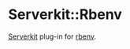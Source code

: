 # Serverkit::Rbenv
[Serverkit](https://github.com/r7kamura/serverkit) plug-in for [rbenv](https://github.com/sstephenson/rbenv).
